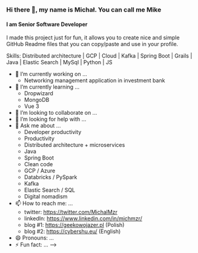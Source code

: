 ### Hi there 👋, my name is Michał. You can call me Mike 
#### I am Senior Software Developer
I made this project just for fun, it allows you to create nice and simple GitHub Readme files that you can copy/paste and use in your profile.

Skills: Distributed architecture | GCP | Cloud  | Kafka | Spring Boot | Grails | Java | Elastic Search | MySql | Python | JS

- 🔭 I’m currently working on ...
  - Networking management application in investment bank
- 🌱 I’m currently learning ...
  - Dropwizard
  - MongoDB
  - Vue 3
- 👯 I’m looking to collaborate on ...
- 🤔 I’m looking for help with ...
- 💬 Ask me about ...
  - Developer productivity
  - Productivity
  - Distributed architecture + microservices
  - Java
  - Spring Boot
  - Clean code
  - GCP / Azure
  - Databricks / PySpark
  - Kafka
  - Elastic Search / SQL
  - Digital nomadism
- 📫 How to reach me: ...
  - twitter: https://twitter.com/MichalMzr
  - linkedIn: https://www.linkedin.com/in/michmzr/
  - blog #1: https://geekowojazer.pl (Polish)
  - blog #2: https://cybershu.eu/ (English)
- 😄 Pronouns: ...
- ⚡ Fun fact: ...
-->

